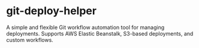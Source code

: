 # git-deploy-helper
A simple and flexible Git workflow automation tool for managing deployments. Supports AWS Elastic Beanstalk, S3-based deployments, and custom workflows.
